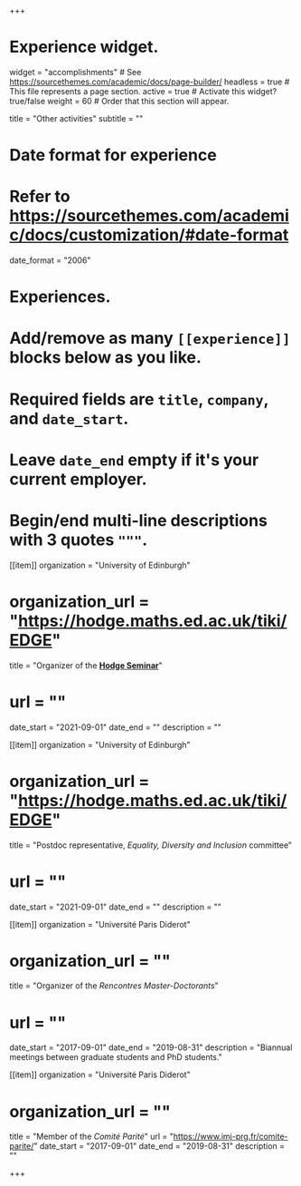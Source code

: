 +++
# Experience widget.
widget = "accomplishments"  # See https://sourcethemes.com/academic/docs/page-builder/
headless = true  # This file represents a page section.
active = true # Activate this widget? true/false
weight = 60  # Order that this section will appear.

title = "Other activities"
subtitle = ""

# Date format for experience
#   Refer to https://sourcethemes.com/academic/docs/customization/#date-format
date_format = "2006"

# Experiences.
#   Add/remove as many `[[experience]]` blocks below as you like.
#   Required fields are `title`, `company`, and `date_start`.
#   Leave `date_end` empty if it's your current employer.
#   Begin/end multi-line descriptions with 3 quotes `"""`.

[[item]]
  organization = "University of Edinburgh"
# organization_url = "https://hodge.maths.ed.ac.uk/tiki/EDGE"
  title = "Organizer of the [**Hodge Seminar**](https://sites.google.com/view/hodge-seminars/)"
#  url = ""
 date_start = "2021-09-01"
  date_end = ""
  description = ""

[[item]]
  organization = "University of Edinburgh"
# organization_url = "https://hodge.maths.ed.ac.uk/tiki/EDGE"
  title = "Postdoc representative, *Equality, Diversity and Inclusion* committee"
#  url = ""
 date_start = "2021-09-01"
  date_end = ""
  description = ""

[[item]]
  organization = "Université Paris Diderot"
# organization_url = ""
  title = "Organizer of the *Rencontres Master-Doctorants*"
#  url = ""
  date_start = "2017-09-01"
  date_end = "2019-08-31"
  description = "Biannual meetings between graduate students and PhD students."

[[item]]
  organization = "Université Paris Diderot"
# organization_url = ""
  title = "Member of the *Comité Parité*"
  url = "https://www.imj-prg.fr/comite-parite/"
  date_start = "2017-09-01"
  date_end = "2019-08-31"
  description = ""



+++
